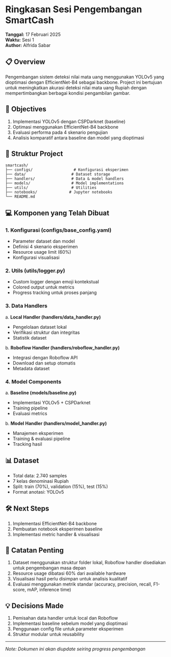 # Ringkasan Sesi Pengembangan SmartCash
**Tanggal:** 17 Februari 2025  
**Waktu:** Sesi 1  
**Author:** Alfrida Sabar

## 📋 Overview
Pengembangan sistem deteksi nilai mata uang menggunakan YOLOv5 yang dioptimasi dengan EfficientNet-B4 sebagai backbone. Project ini bertujuan untuk meningkatkan akurasi deteksi nilai mata uang Rupiah dengan mempertimbangkan berbagai kondisi pengambilan gambar.

## 🎯 Objectives
1. Implementasi YOLOv5 dengan CSPDarknet (baseline)
2. Optimasi menggunakan EfficientNet-B4 backbone
3. Evaluasi performa pada 4 skenario pengujian
4. Analisis komparatif antara baseline dan model yang dioptimasi

## 📁 Struktur Project
```
smartcash/
├── configs/                  # Konfigurasi eksperimen
├── data/                    # Dataset storage
├── handlers/                # Data & model handlers
├── models/                  # Model implementations
├── utils/                   # Utilities
├── notebooks/              # Jupyter notebooks
└── README.md
```

## 💻 Komponen yang Telah Dibuat

### 1. Konfigurasi (configs/base_config.yaml)
- Parameter dataset dan model
- Definisi 4 skenario eksperimen
- Resource usage limit (60%)
- Konfigurasi visualisasi

### 2. Utils (utils/logger.py)
- Custom logger dengan emoji kontekstual
- Colored output untuk metrics
- Progress tracking untuk proses panjang

### 3. Data Handlers
a. **Local Handler (handlers/data_handler.py)**
   - Pengelolaan dataset lokal
   - Verifikasi struktur dan integritas
   - Statistik dataset

b. **Roboflow Handler (handlers/roboflow_handler.py)**
   - Integrasi dengan Roboflow API
   - Download dan setup otomatis
   - Metadata dataset

### 4. Model Components
a. **Baseline (models/baseline.py)**
   - Implementasi YOLOv5 + CSPDarknet
   - Training pipeline
   - Evaluasi metrics

b. **Model Handler (handlers/model_handler.py)**
   - Manajemen eksperimen
   - Training & evaluasi pipeline
   - Tracking hasil

## 📊 Dataset
- Total data: 2.740 samples
- 7 kelas denominasi Rupiah
- Split: train (70%), validation (15%), test (15%)
- Format anotasi: YOLOv5

## 🛠️ Next Steps
1. Implementasi EfficientNet-B4 backbone
2. Pembuatan notebook eksperimen baseline
3. Implementasi metric handler & visualisasi

## 📝 Catatan Penting
1. Dataset menggunakan struktur folder lokal, Roboflow handler disediakan untuk pengembangan masa depan
2. Resource usage dibatasi 60% dari available hardware
3. Visualisasi hasil perlu disimpan untuk analisis kualitatif
4. Evaluasi menggunakan metrik standar (accuracy, precision, recall, F1-score, mAP, inference time)

## 💡 Decisions Made
1. Pemisahan data handler untuk local dan Roboflow
2. Implementasi baseline sebelum model yang dioptimasi
3. Penggunaan config file untuk parameter eksperimen
4. Struktur modular untuk reusability

---
*Note: Dokumen ini akan diupdate seiring progress pengembangan*